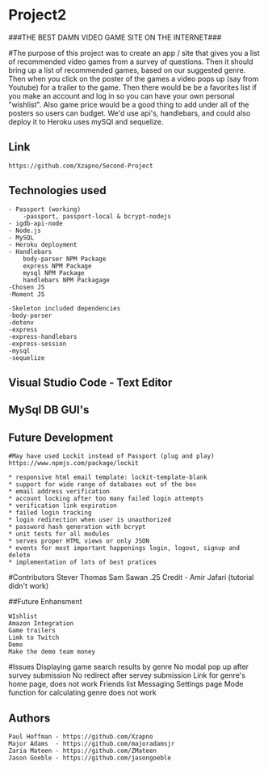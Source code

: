 # Project2

###THE BEST DAMN VIDEO GAME SITE ON THE INTERNET###

#The purpose of this project was to create an app / site that gives you a list of recommended video games from a survey of questions. Then it should bring up a list of recommended games, based on our suggested genre.  Then when you click on the poster of the games a video pops up (say from Youtube) for a trailer to the game. Then there would be be a favorites list if you make an account and log in so you can have your own personal "wishlist". Also game price would be a good thing to add under all of the posters so users can budget. We'd use api's, handlebars, and could also deploy it to Heroku uses mySQl and sequelize.

 
## Link
    https://github.com/Xzapno/Second-Project


## Technologies used
    - Passport (working)
        -passport, passport-local & bcrypt-nodejs
    - igdb-api-node
    - Node.js
    - MySQL
    - Heroku deployment
    - Handlebars
        body-parser NPM Package 
        express NPM Package 
        mysql NPM Package
        handlebars NPM Packagage
    -Chosen JS
    -Moment JS
   
    -Skeleton included dependencies
    -body-parser
    -dotenv
    -express
    -express-handlebars
    -express-session
    -mysql
    -sequelize

## Visual Studio Code - Text Editor

## MySql DB GUI's

## Future Development
    #May have used Lockit instead of Passport (plug and play)
    https://www.npmjs.com/package/lockit
    
    * responsive html email template: lockit-template-blank
    * support for wide range of databases out of the box
    * email address verification
    * account locking after too many failed login attempts
    * verification link expiration
    * failed login tracking
    * login redirection when user is unauthorized
    * password hash generation with bcrypt
    * unit tests for all modules
    * serves proper HTML views or only JSON
    * events for most important happenings login, logout, signup and delete
    * implementation of lots of best pratices

#Contributors
   Stever Thomas
   Sam Sawan
   .25 Credit - Amir Jafari (tutorial didn't work)

##Future Enhansment

    WIshlist
    Amazon Integration
    Game trailers
    Limk to Twitch
    Demo
    Make the demo team money


#Issues
   Displaying game search results by genre
   No modal pop up after survey submission
   No redirect after servey submission
   Link for genre's home page, does not work
   Friends list
   Messaging
   Settings page
   Mode function for calculating genre does not work


## Authors

    Paul Hoffman - https://github.com/Xzapno
    Major Adams  - https://github.com/majoradamsjr
    Zaria Mateen - https://github.com/ZMateen
    Jason Goeble - https://github.com/jasongoeble